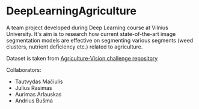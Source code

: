 # DeepLearningAgriculture
A team project developed during Deep Learning course at Vilnius University. It's aim is to research how current state-of-the-art image segmentation models are effective on segmenting various segments (weed clusters, nutrient deficiency etc.) related to agriculture.  
  
Dataset is taken from [Agriculture-Vision challenge repository](https://github.com/SHI-Labs/Agriculture-Vision)  

Collaborators:
* Tautvydas Mačiulis
* Julius Rasimas
* Aurimas Arlauskas
* Andrius Bušma
